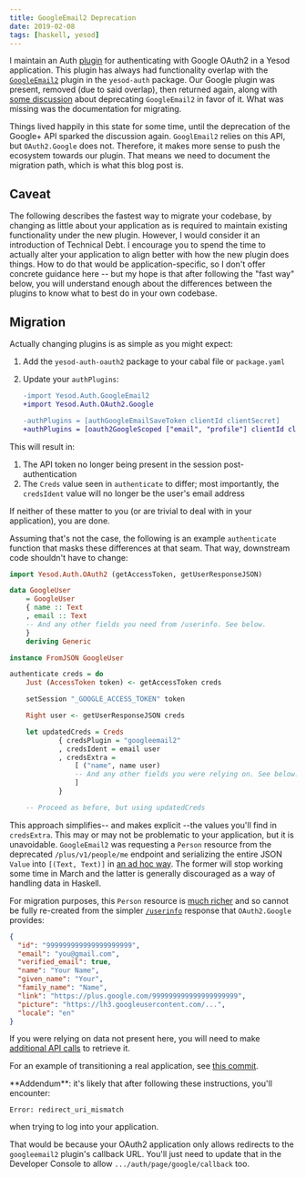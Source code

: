 ```yaml
---
title: GoogleEmail2 Deprecation
date: 2019-02-08
tags: [haskell, yesod]
---
```


I maintain an Auth [plugin][oauth2-google] for authenticating with Google OAuth2
in a Yesod application. This plugin has always had functionality overlap with
the [`GoogleEmail2`][google-email2] plugin in the `yesod-auth` package. Our
Google plugin was present, removed (due to said overlap), then returned again,
along with [some discussion][google-pr] about deprecating `GoogleEmail2` in
favor of it. What was missing was the documentation for migrating.

[oauth2-google]: http://hackage.haskell.org/package/yesod-auth-oauth2-0.6.1.0/docs/Yesod-Auth-OAuth2-Google.html
[google-email2]: http://hackage.haskell.org/package/yesod-auth-1.6.5/docs/Yesod-Auth-GoogleEmail2.html
[google-pr]: https://github.com/thoughtbot/yesod-auth-oauth2/pull/32#issuecomment-110013684

Things lived happily in this state for some time, until the deprecation of the
Google+ API sparked the discussion again. `GooglEmail2` relies on this API, but
`OAuth2.Google` does not. Therefore, it makes more sense to push the ecosystem
towards our plugin. That means we need to document the migration path, which is
what this blog post is.

## Caveat

The following describes the fastest way to migrate your codebase, by changing as
little about your application as is required to maintain existing functionality
under the new plugin. However, I would consider it an introduction of Technical
Debt. I encourage you to spend the time to actually alter your application to
align better with how the new plugin does things. How to do that would be
application-specific, so I don't offer concrete guidance here -- but my hope is
that after following the "fast way" below, you will understand enough about the
differences between the plugins to know what to best do in your own codebase.

## Migration

Actually changing plugins is as simple as you might expect:

1. Add the `yesod-auth-oauth2` package to your cabal file or `package.yaml`
1. Update your `authPlugins`:

   ```diff
   -import Yesod.Auth.GoogleEmail2
   +import Yesod.Auth.OAuth2.Google

   -authPlugins = [authGoogleEmailSaveToken clientId clientSecret]
   +authPlugins = [oauth2GoogleScoped ["email", "profile"] clientId clientSecret]
   ```

This will result in:

1. The API token no longer being present in the session post-authentication
1. The `Creds` value seen in `authenticate` to differ; most importantly, the
   `credsIdent` value will no longer be the user's email address

If neither of these matter to you (or are trivial to deal with in your
application), you are done.

Assuming that's not the case, the following is an example `authenticate`
function that masks these differences at that seam. That way, downstream code
shouldn't have to change:

```hs
import Yesod.Auth.OAuth2 (getAccessToken, getUserResponseJSON)

data GoogleUser
    = GoogleUser
    { name :: Text
    , email :: Text
    -- And any other fields you need from /userinfo. See below.
    }
    deriving Generic

instance FromJSON GoogleUser

authenticate creds = do
    Just (AccessToken token) <- getAccessToken creds

    setSession "_GOOGLE_ACCESS_TOKEN" token

    Right user <- getUserResponseJSON creds

    let updatedCreds = Creds
            { credsPlugin = "googleemail2"
            , credsIdent = email user
            , credsExtra =
                [ ("name", name user)
                -- And any other fields you were relying on. See below.
                ]
            }

    -- Proceed as before, but using updatedCreds
```

This approach simplifies-- and makes explicit --the values you'll find in
`credsExtra`. This may or may not be problematic to your application, but it is
unavoidable. `GoogleEmail2` was requesting a `Person` resource from the
deprecated `/plus/v1/people/me` endpoint and serializing the entire JSON `Value`
into `[(Text, Text)]` in [an ad hoc way][allPersonInfo]. The former will stop
working some time in March and the latter is generally discouraged as a way of
handling data in Haskell.

[allPersonInfo]: http://hackage.haskell.org/package/yesod-auth-1.6.5/docs/src/Yesod.Auth.GoogleEmail2.html#allPersonInfo

For migration purposes, this `Person` resource is [much richer][person] and so
cannot be fully re-created from the simpler [`/userinfo`][userinfo] response
that `OAuth2.Google` provides:

[person]: https://developers.google.com/+/web/api/rest/latest/people#resource
[userinfo]: https://developers.google.com/apis-explorer/#p/oauth2/v2/oauth2.userinfo.get

```json
{
  "id": "999999999999999999999",
  "email": "you@gmail.com",
  "verified_email": true,
  "name": "Your Name",
  "given_name": "Your",
  "family_name": "Name",
  "link": "https://plus.google.com/999999999999999999999",
  "picture": "https://lh3.googleusercontent.com/...",
  "locale": "en"
}
```

If you were relying on data not present here, you will need to make [additional
API calls][people-api] to retrieve it.

[people-api]: https://developers.google.com/people/api/rest/v1/people

For an example of transitioning a real application, see [this commit][commit].

[commit]: https://github.com/snoyberg/haskellers/commit/f77bba90d9684afb532639c68e64449523992535

<div class=well>
**Addendum**: it's likely that after following these instructions, you'll
encounter:

```
Error: redirect_uri_mismatch
```

when trying to log into your application.

That would be because your OAuth2 application only allows redirects to
the `googleemail2` plugin's callback URL. You'll just need to update that in the
Developer Console to allow `.../auth/page/google/callback` too.
</div>
